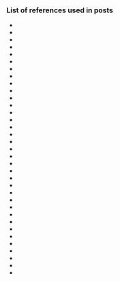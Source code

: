 ### List of references used in posts
* [^kaggle1]: [Dataset of real and fake job postings](https://www.kaggle.com/shivamb/real-or-fake-fake-jobposting-prediction)
* [^kaggle2]: [US Jobs on Monster.com](https://www.kaggle.com/PromptCloudHQ/us-jobs-on-monstercom)
* [^data1]: [Github copy of dataset from Kaggle](https://github.com/r-dube/fakejobs/blob/main/data/fake_job_postings.csv)
* [^data2]: [Medium dataset: 20% of total](https://github.com/r-dube/fakejobs/blob/main/data/fj_medium.csv)
* [^data3]: [Small dataset: 3% of total](https://github.com/r-dube/fakejobs/blob/main/data/fj_small.csv)
* [^script1]: [Script to split the dataset (also contains logistic regression classifier)](https://github.com/r-dube/fakejobs/blob/main/scripts/fj_prep.py)
* [^script2]: [Script to clean data](https://github.com/r-dube/fakejobs/blob/main/scripts/fj_gensim_input.py)
* [^script3]: [Script to generate FastText embedding](https://github.com/r-dube/fakejobs/blob/main/scripts/fj_gensim_fasttext.py)
* [^colab1]: [Bag-of-words with a fully-connected neural network model](https://github.com/r-dube/fakejobs/blob/main/fj_fcnn.ipynb)
* [^colab2]: [Bag-of-words + numerical features with a fully-connected neural network model](https://github.com/r-dube/fakejobs/blob/main/fj_fcnn_num.ipynb)
* [^colab3]: [LSTM model with a word-embedding layer](https://github.com/r-dube/fakejobs/blob/main/fj_lstm.ipynb)
* [^colab4]: [LSTM model with a pre-trained word-embedding layer](https://github.com/r-dube/fakejobs/blob/main/fj_glove_lstm.ipynb)
* [^colab5]: [Transformer model](https://github.com/r-dube/fakejobs/blob/main/fj_transformer.ipynb)
* [^colab6]: [Ensemble models](https://github.com/r-dube/fakejobs/blob/main/fj_ensemble.ipynb)
* [^colab7]: [Logistic regression model with bag-of-words](https://github.com/r-dube/fakejobs/blob/main/fj_bow_logistic.ipynb)
* [^colab8]: [Bag-of-words, neural network model with no hidden layer](https://github.com/r-dube/fakejobs/blob/main/fj_nohidden.ipynb)
* [^colab9]: [ROC curves creation](https://github.com/r-dube/fakejobs/blob/main/fj_roc_auc.ipynb)
* [^colab10]: [N-gram + TF-IDF + Logistic regression model](https://github.com/r-dube/fakejobs/blob/main/fj_ngram_tfidf_logistic.ipynb)
* [^colab11]: [Char CNN model](https://github.com/r-dube/fakejobs/blob/main/fj_char_cnn.ipynb)
* [^colab12]: [Composite char and token model](https://github.com/r-dube/fakejobs/blob/main/fj_composite.ipynb)
* [^colab13]: [Composite char and token model with trainable FastText embedding](https://github.com/r-dube/fakejobs/blob/c7fe25acbe28a08949f8a35003539cf7ee5687a2/fj_embedding_composite.ipynb)
* [^colab13-2]: [Composite char and token model with trainable FastText embedding - updated](https://github.com/r-dube/fakejobs/blob/94eab0adc2e5309d6fdb3a8591abb68a3f16f7d2/fj_embedding_composite.ipynb)
* [^colab13-3]: [Composite char and token model with Word2Vec embedding](https://github.com/r-dube/fakejobs/blob/2a0d8526029085fdd5ae1927754f19e23b6eb1c6/fj_embedding_composite.ipynb)
* [^colab14]: [Colab notebook for Word2Vec embeddings](https://github.com/r-dube/fakejobs/blob/2a0d8526029085fdd5ae1927754f19e23b6eb1c6/fj_gensim_word2vec.ipynb)
* [^glove1]: [Global Vectors for Word Representation](https://nlp.stanford.edu/projects/glove/)
* [^trans1]: [Transformers from scratch (video lecture)](https://www.youtube.com/playlist?list=PLIXJ-Sacf8u60G1TwcznBmK6rEL3gmZmV)
* [^trans2]: [Transformers from scratch (blog post)](http://peterbloem.nl/blog/transformers)
* [^trans3]: [Text classification with Transformer](https://keras.io/examples/nlp/text_classification_with_transformer/)
* [^ensemble1]: [Ensemble techniques](https://www.analyticsvidhya.com/blog/2018/06/comprehensive-guide-for-ensemble-models/)
* [^wiki1]: [Receiver Operating Characteristic](https://en.wikipedia.org/wiki/Receiver_operating_characteristic)
* [^paper1]: [Character-level Convolutional Networks for Text Classification](https://arxiv.org/pdf/1509.01626.pdf)
* [^paper2]: [Convolutional LSTM Network: A Machine Learning Approach for Precipitation Nowcasting](https://arxiv.org/pdf/1506.04214.pdf)
* [^paper3]: [AMSI-Based Detection of Malicious PowerShell Code Using Contextual Embeddings](https://arxiv.org/abs/1905.09538)
* [^word2vec1]: [Word2Vec Tutorial - The Skip-Gram Model](ccormickml.com/2016/04/19/word2vec-tutorial-the-skip-gram-model/)
* [^word2vec2]: [Word2vec and friends](https://www.youtube.com/watch?v=wTp3P2UnTfQ)
